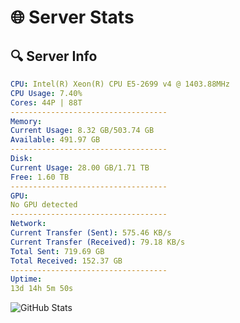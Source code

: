 # 🌐 Server Stats
## 🔍 Server Info
```yaml
CPU: Intel(R) Xeon(R) CPU E5-2699 v4 @ 1403.88MHz
CPU Usage: 7.40%
Cores: 44P | 88T
-----------------------------------
Memory:
Current Usage: 8.32 GB/503.74 GB
Available: 491.97 GB
-----------------------------------
Disk:
Current Usage: 28.00 GB/1.71 TB
Free: 1.60 TB
-----------------------------------
GPU:
No GPU detected
-----------------------------------
Network:
Current Transfer (Sent): 575.46 KB/s
Current Transfer (Received): 79.18 KB/s
Total Sent: 719.69 GB
Total Received: 152.37 GB
-----------------------------------
Uptime:
13d 14h 5m 50s
```
![GitHub Stats](https://img.shields.io/badge/Updated-2025-05-03_07:14:38-blue)